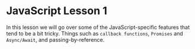 # JavaScript Lesson 1

In this lesson we will go over some of the JavaScript-specific features that tend to be a bit tricky. Things such as `callback functions`, `Promises` and `Async/Await`, and passing-by-reference.
